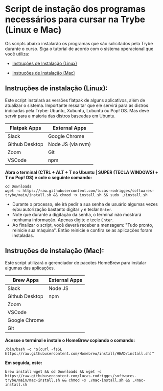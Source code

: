 # Script de instação dos programas necessários para cursar na Trybe (Linux e Mac)
Os scripts abaixo instalarão os programas que são solicitados pela Trybe durante o curso. Siga o tutorial de acordo com o sistema operacional que você utiliza: 


  * [Instruções de Instalação (Linux)](#instruções-de-instalação-linux)

  * [Instruções de Instalação (Mac)](#instruções-de-instalação-mac)


## Instruções de instalação (Linux):


Este script instalará as versões flatpak de alguns aplicativos, além de atualizar o sistema. Importante ressaltar que ele servirá para as distros indicadas pela Trybe: Ubuntu, Xubuntu, Lubuntu ou Pop! OS. Mas deve servir para a maioria das distros baseadas em Ubuntu.

| Flatpak Apps | External Apps |
| -------------|---------------|
| Slack        | Google Chrome |
| Github Desktop | Node JS (via nvm) |
| Zoom         | Git           |
| VSCode       | npm           |


**Abra o terminal (CTRL + ALT + T no Ubuntu | SUPER (TECLA WINDOWS) + T no Pop! OS) e cole o seguinte comando:** 

```
cd Downloads
wget -c https://raw.githubusercontent.com/lucas-rodrigges/softwares-trybe/main/install.sh && chmod +x install.sh && sudo ./install.sh
```
  * Durante o processo, ele irá pedir a sua senha de usuário algumas vezes e/ou autorização bastanto digitar `y` e teclar `Enter`.  
  * Note que durante a digitação da senha, o terminal não mostrará nenhuma informação. Apenas digite e tecle `Enter`.  
  * Ao finalizar o script, você deverá receber a mensagem: "Tudo pronto, reinicie sua máquina". Então reinicie e confira se as aplicações foram instaladas.



## Instruções de instalação (Mac):

Este script utilizará o gerenciador de pacotes HomeBrew para instalar algumas das aplicações. 

| Brew Apps | External Apps |
| -------------|---------------|
| Slack        |  Node JS |
| Github Desktop | npm |
| Zoom         |            
| VSCode       | 
| Google Chrome |
| Git |


**Acesse o terminal e instale o HomeBrew copiando o comando:** 
``` 
/bin/bash -c "$(curl -fsSL https://raw.githubusercontent.com/Homebrew/install/HEAD/install.sh)"
``` 

**Em seguida, este:**
```
brew install wget && cd Downloads && wget -c https://raw.githubusercontent.com/lucas-rodrigges/softwares-trybe/main/mac-install.sh && chmod +x ./mac-install.sh && ./mac-install.sh
```
